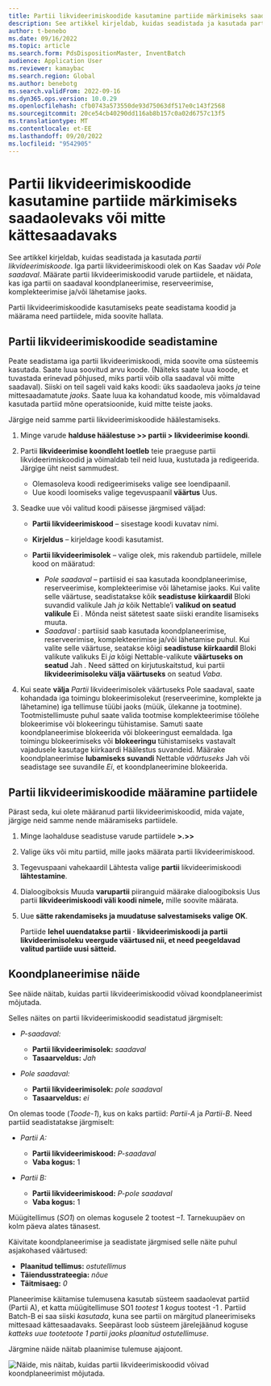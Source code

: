 ```yaml
---
title: Partii likvideerimiskoodide kasutamine partiide märkimiseks saadaolevaks või mitte kättesaadavaks
description: See artikkel kirjeldab, kuidas seadistada ja kasutada partii likvideerimiskoode partiide märkimiseks kättesaadavaks või mitte kättesaadavaks koondplaneerimises, reserveerimisel, komplekteerimises ja/või lähetamisel.
author: t-benebo
ms.date: 09/16/2022
ms.topic: article
ms.search.form: PdsDispositionMaster, InventBatch
audience: Application User
ms.reviewer: kamaybac
ms.search.region: Global
ms.author: benebotg
ms.search.validFrom: 2022-09-16
ms.dyn365.ops.version: 10.0.29
ms.openlocfilehash: cfb0743a573550de93d75063df517e0c143f2568
ms.sourcegitcommit: 20ce54cb40290dd116ab8b157c0a02d6757c13f5
ms.translationtype: MT
ms.contentlocale: et-EE
ms.lasthandoff: 09/20/2022
ms.locfileid: "9542905"
---
```

# <a name="use-batch-disposition-codes-to-mark-batches-as-available-or-unavailable"></a>Partii likvideerimiskoodide kasutamine partiide märkimiseks saadaolevaks või mitte kättesaadavaks

See artikkel kirjeldab, kuidas seadistada ja kasutada *partii likvideerimiskoode*. Iga partii likvideerimiskoodi olek on Kas Saadav *või* *Pole saadaval*. Määrate partii likvideerimiskoodid varude partiidele, et näidata, kas iga partii on saadaval koondplaneerimise, reserveerimise, komplekteerimise ja/või lähetamise jaoks.

Partii likvideerimiskoodide kasutamiseks peate seadistama koodid ja määrama need partiidele, mida soovite hallata.

## <a name="set-up-batch-disposition-codes"></a>Partii likvideerimiskoodide seadistamine

Peate seadistama iga partii likvideerimiskoodi, mida soovite oma süsteemis kasutada. Saate luua soovitud arvu koode. (Näiteks saate luua koode, et tuvastada erinevad põhjused, miks partii võib olla saadaval või mitte saadaval). Siiski on teil sageli vaid kaks koodi: üks saadaoleva jaoks *ja* teine mittesaadamatute *jaoks*. Saate luua ka kohandatud koode, mis võimaldavad kasutada partiid mõne operatsioonide, kuid mitte teiste jaoks.

Järgige neid samme partii likvideerimiskoodide häälestamiseks.

1. Minge varude **halduse häälestuse \>\> partii \> likvideerimise koondi**.
1. Partii **likvideerimise koondleht loetleb** teie praeguse partii likvideerimiskoodid ja võimaldab teil neid luua, kustutada ja redigeerida. Järgige üht neist sammudest.

    - Olemasoleva koodi redigeerimiseks valige see loendipaanil.
    - Uue koodi loomiseks valige tegevuspaanil **väärtus** Uus.

1. Seadke uue või valitud koodi päisesse järgmised väljad:

    - **Partii likvideerimiskood** – sisestage koodi kuvatav nimi.
    - **Kirjeldus** – kirjeldage koodi kasutamist.
    - **Partii likvideerimisolek** – valige olek, mis rakendub partiidele, millele kood on määratud:

        - *Pole saadaval* – partiisid ei saa kasutada koondplaneerimise, reserveerimise, komplekteerimise või lähetamise jaoks. Kui valite selle väärtuse, seadistatakse kõik **seadistuse** **kiirkaardil** Bloki suvandid valikule Jah *ja* kõik Nettable’i **valikud on seatud valikule** Ei *.* Mõnda neist sätetest saate siiski erandite lisamiseks muuta.
        - *Saadaval* : partiisid saab kasutada koondplaneerimise, reserveerimise, komplekteerimise ja/või lähetamise puhul. Kui valite selle väärtuse, seatakse kõigi **seadistuse** **kiirkaardil** Bloki valikute valikuks Ei *ja* kõigi Nettable-valikute **väärtuseks on seatud** Jah *.* Need sätted on kirjutuskaitstud, kui partii **likvideerimisoleku välja väärtuseks** on seatud *Vaba*.

1. Kui seate **välja** *Partii* likvideerimisolek väärtuseks Pole saadaval, saate kohandada iga toimingu blokeerimisolekut (reserveerimine, komplekte ja lähetamine) iga tellimuse tüübi jaoks (müük, ülekanne ja tootmine). Tootmistellimuste puhul saate valida tootmise komplekteerimise töölehe blokeerimise või blokeeringu tühistamise. Samuti saate koondplaneerimise blokeerida või blokeeringust eemaldada. Iga toimingu blokeerimiseks või **blokeeringu** tühistamiseks vastavalt vajadusele kasutage kiirkaardi Häälestus suvandeid. Määrake koondplaneerimise **lubamiseks suvandi** Nettable *väärtuseks* Jah või seadistage see suvandile *Ei*, et koondplaneerimine blokeerida.

## <a name="assign-batch-disposition-codes-to-batches"></a>Partii likvideerimiskoodide määramine partiidele

Pärast seda, kui olete määranud partii likvideerimiskoodid, mida vajate, järgige neid samme nende määramiseks partiidele.

1. Minge laohalduse seadistuse varude partiidele **\>.\>\>**
1. Valige üks või mitu partiid, mille jaoks määrata partii likvideerimiskood.
1. Tegevuspaani vahekaardil Lähtesta valige **partii** likvideerimiskoodi **lähtestamine**.
1. Dialoogiboksis Muuda **varupartii** piiranguid määrake dialoogiboksis Uus partii **likvideerimiskoodi väli koodi nimele,** mille soovite määrata.
1. Uue **sätte rakendamiseks ja muudatuse salvestamiseks valige OK**.

    Partiide **lehel uuendatakse partii** **·** **likvideerimiskoodi ja partii likvideerimisoleku veergude väärtused nii, et need peegeldavad valitud partiide uusi sätteid.**

## <a name="master-planning-example"></a>Koondplaneerimise näide

See näide näitab, kuidas partii likvideerimiskoodid võivad koondplaneerimist mõjutada.

Selles näites on partii likvideerimiskoodid seadistatud järgmiselt:

- *P-saadaval:*

    - **Partii likvideerimisolek:** *saadaval*
    - **Tasaarveldus:** *Jah*

- *Pole saadaval:*

    - **Partii likvideerimisolek:** *pole saadaval*
    - **Tasaarveldus:** *ei*

On olemas toode (*Toode-1*), kus on kaks partiid: *Partii-A* ja *Partii-B*. Need partiid seadistatakse järgmiselt:

- *Partii A:*

    - **Partii likvideerimiskood:** *P-saadaval*
    - **Vaba kogus:** 1

- *Partii B:*

    - **Partii likvideerimiskood:** *P-pole saadaval*
    - **Vaba kogus:** 1

Müügitellimus (*SO1*) on olemas kogusele 2 tootest *–1*. Tarnekuupäev on kolm päeva alates tänasest.

Käivitate koondplaneerimise ja seadistate järgmised selle näite puhul asjakohased väärtused:

- **Plaanitud tellimus:** *ostutellimus*
- **Täiendusstrateegia:** *nõue*
- **Täitmisaeg:** *0*

Planeerimise käitamise tulemusena kasutab süsteem saadaolevat partiid (Partii A), et katta müügitellimuse SO1 *tootest* 1 *kogus* tootest -1 *.* Partiid Batch-B ei saa siiski *kasutada*, kuna see partii on märgitud planeerimiseks mittesaad kättesaadavaks. Seepärast loob süsteem järelejäänud koguse *katteks uue tootetoote 1* *partii jaoks plaanitud ostutellimuse*.

Järgmine näide näitab plaanimise tulemuse ajajoont.

![Näide, mis näitab, kuidas partii likvideerimiskoodid võivad koondplaneerimist mõjutada.](media/batch-codes-planning-example.png "Näide, mis näitab, kuidas partii likvideerimiskoodid võivad koondplaneerimist mõjutada")
